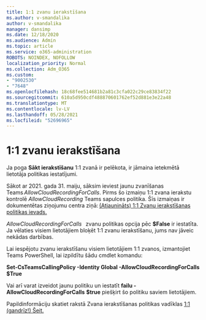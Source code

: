 ```yaml
---
title: 1:1 zvanu ierakstīšana
ms.author: v-smandalika
author: v-smandalika
manager: dansimp
ms.date: 12/18/2020
ms.audience: Admin
ms.topic: article
ms.service: o365-administration
ROBOTS: NOINDEX, NOFOLLOW
localization_priority: Normal
ms.collection: Adm_O365
ms.custom:
- "9002530"
- "7648"
ms.openlocfilehash: 18c68fee514681b2a81c3cfa022c29ce83834f22
ms.sourcegitcommit: 610a5d950cdf488870601762ef52d881e3e22a48
ms.translationtype: MT
ms.contentlocale: lv-LV
ms.lasthandoff: 05/28/2021
ms.locfileid: "52696965"
---
```

# <a name="11-call-recording"></a>1:1 zvanu ierakstīšana

Ja poga **Sākt ierakstīšanu** 1:1 zvanā ir pelēkota, ir jāmaina ietekmētā lietotāja politikas iestatījumi.   

Sākot ar 2021. gada 31. maiju, sāksim ieviest jaunu zvanīšanas Teams *AllowCloudRecordingForCalls*. Pirms šo izmaiņu 1:1 zvana ierakstu kontrolē *AllowCloudRecording* Teams sapulces politika. Šīs izmaiņas ir dokumentētas ziņojumu centra ziņā: [(Atjaunināts) 1:1 Zvanu ierakstīšanas politikas ievads.](https://portal.microsoft.com/Adminportal/Home?ref=MessageCenter/:/messages/MC238796)  

*AllowCloudRecordingForCalls*   zvanu politikas opcija pēc **$False** ir iestatīta. Ja vēlaties visiem lietotājiem bloķēt 1:1 zvanu ierakstīšanu, jums nav jāveic nekādas darbības.  

Lai iespējotu zvanu ierakstīšanu visiem lietotājiem 1:1 zvanos, izmantojiet Teams PowerShell, lai izpildītu šādu cmdlet komandu: 

**Set-CsTeamsCallingPolicy -Identity Global -AllowCloudRecordingForCalls $True** 

Vai arī varat izveidot jaunu politiku un iestatīt **failu -AllowCloudRecordingForCalls** **$true** piešķirt šo politiku saviem lietotājiem. 

Papildinformāciju skatiet rakstā Zvana ierakstīšanas politikas vadīklas [1:1 (gandrīz!) Šeit.](https://techcommunity.microsoft.com/t5/microsoft-teams-support/1-1-call-recording-policy-controls-are-almost-here/ba-p/2217668)
